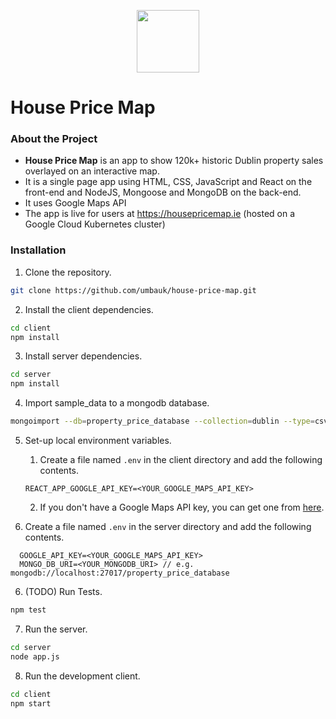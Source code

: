 <p align="center">
<img src="https://github.com/umbauk/house-price-map/blob/master/public/android-chrome-512x512.png" height="100px">
</p>

# House Price Map

### About the Project

- **House Price Map** is an app to show 120k+ historic Dublin property sales overlayed on an interactive map.
- It is a single page app using HTML, CSS, JavaScript and React on the front-end and NodeJS, Mongoose and MongoDB on
  the back-end.
- It uses Google Maps API
- The app is live for users at https://housepricemap.ie (hosted on a Google Cloud Kubernetes cluster)

### Installation

1. Clone the repository.

```bash
git clone https://github.com/umbauk/house-price-map.git
```

2. Install the client dependencies.

```bash
cd client
npm install
```

3. Install server dependencies.

```bash
cd server
npm install
```

4. Import sample_data to a mongodb database.

```bash
mongoimport --db=property_price_database --collection=dublin --type=csv --headerline --file=db/ppr_sample.csv
```

5. Set-up local environment variables.

   1. Create a file named `.env` in the client directory and add the following contents.

   ```text
   REACT_APP_GOOGLE_API_KEY=<YOUR_GOOGLE_MAPS_API_KEY>
   ```

   2. If you don't have a Google Maps API key, you can get one from [here](https://developers.google.com/maps/documentation/javascript/get-api-key).

6. Create a file named `.env` in the server directory and add the following contents.

```text
  GOOGLE_API_KEY=<YOUR_GOOGLE_MAPS_API_KEY>
  MONGO_DB_URI=<YOUR_MONGODB_URI> // e.g. mongodb://localhost:27017/property_price_database
```

6. (TODO) Run Tests.

```bash
npm test
```

7. Run the server.

```bash
cd server
node app.js
```

8. Run the development client.

```bash
cd client
npm start
```
